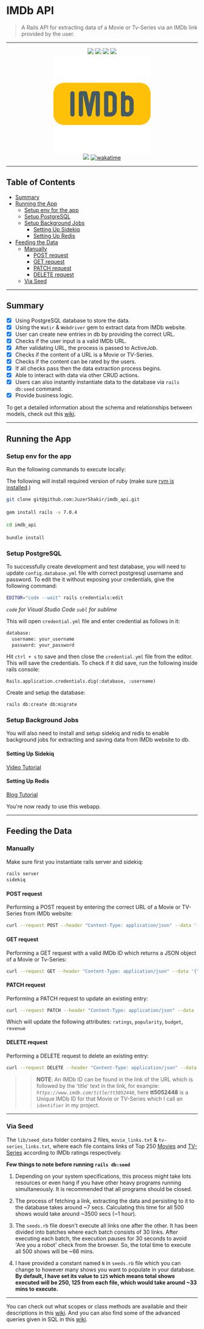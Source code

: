 # IMDb API

> A Rails API for extracting data of a Movie or Tv-Series via an IMDb link provided by the user.

---

<div align="center">

  <img src="https://img.shields.io/badge/Ruby_3.1.2-CC342D?style=for-the-badge&logo=ruby&logoColor=white">

  <img src="https://img.shields.io/badge/Rails_7.0.4-CC0000?style=for-the-badge&logo=ruby-on-rails&logoColor=white">

  <img src="https://img.shields.io/badge/PostgreSQL-316192?style=for-the-badge&logo=postgresql&logoColor=white">

  <img src="https://img.shields.io/badge/redis-%23DD0031.svg?&style=for-the-badge&logo=redis&logoColor=white">
</div>

<div align="center">
  <img src="public/assets/project_logo.png" />
</div>

<div align="center">
  <img src="https://visitor-badge-reloaded.herokuapp.com/badge?page_id=juzershakir.imdb_api&color=000000&lcolor=000000&style=for-the-badge&logo=Github"/>
  <a href="https://wakatime.com/badge/user/ccef187f-4308-4666-920d-d0a9a07d713a/project/509003f7-2b71-4958-be09-1a0d27b03a0c"><img src="https://wakatime.com/badge/user/ccef187f-4308-4666-920d-d0a9a07d713a/project/509003f7-2b71-4958-be09-1a0d27b03a0c.svg" alt="wakatime"></a>
</div>

---

## Table of Contents

- [Summary](#summary)
- [Running the App](#running-the-app)
  - [Setup env for the app](#setup-env-for-the-app)
  - [Setup PostgreSQL](#setup-postgresql)
  - [Setup Background Jobs](#setup-background-jobs)
    - [Setting Up Sidekiq](#setting-up-sidekiq)
    - [Setting Up Redis](#setting-up-redis)
- [Feeding the Data](#feeding-the-data)
  - [Manually](#manually)
    - [POST request](#post-request)
    - [GET request](#get-request)
    - [PATCH request](#patch-request)
    - [DELETE request](#delete-request)
  - [Via Seed](#via-seed)

---

## Summary

- [x] Using PostgreSQL database to store the data.
- [x] Using the `Watir` & `Webdriver` gem to extract data from IMDb website.
- [x] User can create new entries in db by providing the correct URL.
- [x] Checks if the user input is a valid IMDb URL.
- [x] After validating URL, the process is passed to ActiveJob.
- [x] Checks if the content of a URL is a Movie or TV-Series.
- [x] Checks if the content can be rated by the users.
- [x] If all checks pass then the data extraction process begins.
- [x] Able to interact with data via other CRUD actions.
- [x] Users can also instantly instantiate data to the database via `rails db:seed` command.
- [x] Provide business logic.

To get a detailed information about the schema and relationships between models, check out this [wiki](https://github.com/JuzerShakir/imdb_api/wiki).

---

## Running the App

### Setup env for the app

Run the following commands to execute locally:

The following will install required version of ruby (make sure [rvm is installed](https://rvm.io/rvm/install).)

```bash
git clone git@github.com:JuzerShakir/imdb_api.git

gem install rails -v 7.0.4

cd imdb_api

bundle install
```

### Setup PostgreSQL

To successfully create development and test database, you will need to update `config.database.yml` file with correct postgresql username and password.
To edit the it without exposing your credentials, give the following command:

```bash
EDITOR="code --wait" rails credentials:edit
```

_`code` for Visual Studio Code_
_`subl` for sublime_

This will open `credential.yml` file and enter credential as follows in it:

```
database:
  username: your_username
  password: your_password
```

Hit `ctrl + s` to save and then close the `credential.yml` file from the editor. This will save the credentials. To check if it did save, run the following inside rails console:

```
Rails.application.credentials.dig(:database, :username)
```

Create and setup the database:

```bash
rails db:create db:migrate
```

### Setup Background Jobs

You will also need to install and setup sidekiq and redis to enable background jobs for extracting and saving data from IMDb website to db.

#### Setting Up Sidekiq

[Video Tutorial](https://youtu.be/aaGSh38nzq8)

#### Setting Up Redis

[Blog Tutorial](https://www.digitalocean.com/community/tutorials/how-to-install-and-secure-redis-on-ubuntu-18-04)

You're now ready to use this webapp.

---

## Feeding the Data

### Manually

Make sure first you instantiate rails server and sidekiq:

```bash
rails server
sidekiq
```

#### POST request

Performing a POST request by entering the correct URL of a Movie or TV-Series from IMDb website:

```bash
curl --request POST --header "Content-Type: application/json" --data '{"url": "https://www.imdb.com/title/tt0944947/"}' http://localhost:3000/api/entertainment -v
```

#### GET request

Performing a GET request with a valid IMDb ID which returns a JSON object of a Movie or Tv-Series:

```bash
curl --request GET --header "Content-Type: application/json" --data '{"identifier":"tt0944947"}' http://localhost:3000/api/entertainment
```

#### PATCH request

Performing a PATCH request to update an existing entry:

```bash
curl --request PATCH --header "Content-Type: application/json" --data '{"identifier": "tt0944947"}' http://localhost:3000/api/entertainment -v
```

Which will update the following attributes: `ratings`, `popularity`, `budget`, `revenue`

#### DELETE request

Performing a DELETE request to delete an existing entry:

```bash
curl --request DELETE --header "Content-Type: application/json" --data '{"identifier": "tt0944947"}' http://localhost:3000/api/entertainment -v
```

> > **NOTE**:
> > An IMDb ID can be found in the link of the URL which is followed by the 'title' text in the link, for example: _`https://www.imdb.com/title/tt5052448`_, here **tt5052448** is a Unique IMDb ID for that Movie or TV-Series which I call an `identifier` in my project.

---

### Via Seed

The `lib/seed_data` folder contains 2 files, `movie_links.txt` & `tv-series_links.txt`, where each file contains links of Top 250 [Movies](https://www.imdb.com/chart/top/?ref_=nv_mv_250) and [TV-Series](https://www.imdb.com/chart/toptv/?ref_=nv_tvv_250) according to IMDb ratings respectively.

**Few things to note before running `rails db:seed`**

1. Depending on your system specifications, this process might take lots resources or even hang if you have other heavy programs running simultaneously. It is recommended that all programs should be closed.

2. The process of fetching a link, extracting the data and persisting to it to the database takes around ~7 secs. Calculating this time for all 500 shows would take around ~3500 secs (~1 hour).

3. The `seeds.rb` file doesn't execute all links one after the other. It has been divided into batches where each batch consists of 30 links. After executing each batch, the execution pauses for 30 seconds to avoid 'Are you a robot' check from the browser. So, the total time to execute all 500 shows will be ~66 mins.

4. I have provided a constant named `N` in `seeds.rb` file which you can change to however many shows you want to populate in your database. **By default, I have set its value to `125` which means total shows executed will be 250, 125 from each file, which would take around ~33 mins to execute.**

---

You can check out what scopes or class methods are available and their descriptions in this [wiki](https://github.com/JuzerShakir/imdb_api/wiki/Simple-Queries-with-Scopes). And you can also find some of the advanced queries given in SQL in this [wiki](https://github.com/JuzerShakir/imdb_api/wiki/Advanced-Queries-with-SQL).
